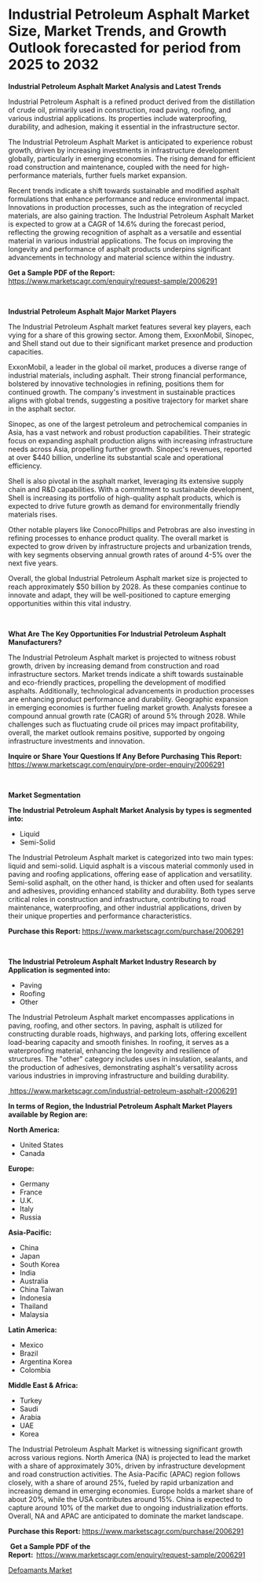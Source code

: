 <p><h1>Industrial Petroleum Asphalt Market Size, Market Trends, and Growth Outlook forecasted for period from 2025 to 2032</h1></p><p><strong>Industrial Petroleum Asphalt Market Analysis and Latest Trends</strong></p>
<p><p>Industrial Petroleum Asphalt is a refined product derived from the distillation of crude oil, primarily used in construction, road paving, roofing, and various industrial applications. Its properties include waterproofing, durability, and adhesion, making it essential in the infrastructure sector. </p><p>The Industrial Petroleum Asphalt Market is anticipated to experience robust growth, driven by increasing investments in infrastructure development globally, particularly in emerging economies. The rising demand for efficient road construction and maintenance, coupled with the need for high-performance materials, further fuels market expansion. </p><p>Recent trends indicate a shift towards sustainable and modified asphalt formulations that enhance performance and reduce environmental impact. Innovations in production processes, such as the integration of recycled materials, are also gaining traction. The Industrial Petroleum Asphalt Market is expected to grow at a CAGR of 14.6% during the forecast period, reflecting the growing recognition of asphalt as a versatile and essential material in various industrial applications. The focus on improving the longevity and performance of asphalt products underpins significant advancements in technology and material science within the industry.</p></p>
<p><strong>Get a Sample PDF of the Report:&nbsp;</strong> <a href="https://www.marketscagr.com/enquiry/request-sample/2006291?utm_campaign=3220&utm_medium=2&utm_source=Github&utm_content=ia&utm_term=03042025&utm_id=industrial-petroleum-asphalt">https://www.marketscagr.com/enquiry/request-sample/2006291</a></p>
<p>&nbsp;</p>
<p><strong>Industrial Petroleum Asphalt Major Market Players</strong></p>
<p><p>The Industrial Petroleum Asphalt market features several key players, each vying for a share of this growing sector. Among them, ExxonMobil, Sinopec, and Shell stand out due to their significant market presence and production capacities.</p><p>ExxonMobil, a leader in the global oil market, produces a diverse range of industrial materials, including asphalt. Their strong financial performance, bolstered by innovative technologies in refining, positions them for continued growth. The company's investment in sustainable practices aligns with global trends, suggesting a positive trajectory for market share in the asphalt sector.</p><p>Sinopec, as one of the largest petroleum and petrochemical companies in Asia, has a vast network and robust production capabilities. Their strategic focus on expanding asphalt production aligns with increasing infrastructure needs across Asia, propelling further growth. Sinopec's revenues, reported at over $440 billion, underline its substantial scale and operational efficiency.</p><p>Shell is also pivotal in the asphalt market, leveraging its extensive supply chain and R&D capabilities. With a commitment to sustainable development, Shell is increasing its portfolio of high-quality asphalt products, which is expected to drive future growth as demand for environmentally friendly materials rises.</p><p>Other notable players like ConocoPhillips and Petrobras are also investing in refining processes to enhance product quality. The overall market is expected to grow driven by infrastructure projects and urbanization trends, with key segments observing annual growth rates of around 4-5% over the next five years.</p><p>Overall, the global Industrial Petroleum Asphalt market size is projected to reach approximately $50 billion by 2028. As these companies continue to innovate and adapt, they will be well-positioned to capture emerging opportunities within this vital industry.</p></p>
<p>&nbsp;</p>
<p><strong>What Are The Key Opportunities For Industrial Petroleum Asphalt Manufacturers?</strong></p>
<p><p>The Industrial Petroleum Asphalt market is projected to witness robust growth, driven by increasing demand from construction and road infrastructure sectors. Market trends indicate a shift towards sustainable and eco-friendly practices, propelling the development of modified asphalts. Additionally, technological advancements in production processes are enhancing product performance and durability. Geographic expansion in emerging economies is further fueling market growth. Analysts foresee a compound annual growth rate (CAGR) of around 5% through 2028. While challenges such as fluctuating crude oil prices may impact profitability, overall, the market outlook remains positive, supported by ongoing infrastructure investments and innovation.</p></p>
<p><strong>Inquire or Share Your Questions If Any Before Purchasing This Report:</strong> <a href="https://www.marketscagr.com/enquiry/pre-order-enquiry/2006291?utm_campaign=3220&utm_medium=2&utm_source=Github&utm_content=ia&utm_term=03042025&utm_id=industrial-petroleum-asphalt">https://www.marketscagr.com/enquiry/pre-order-enquiry/2006291</a></p>
<p>&nbsp;</p>
<p><strong>Market Segmentation</strong></p>
<p><strong>The Industrial Petroleum Asphalt Market Analysis by types is segmented into:</strong></p>
<p><ul><li>Liquid</li><li>Semi-Solid</li></ul></p>
<p><p>The Industrial Petroleum Asphalt market is categorized into two main types: liquid and semi-solid. Liquid asphalt is a viscous material commonly used in paving and roofing applications, offering ease of application and versatility. Semi-solid asphalt, on the other hand, is thicker and often used for sealants and adhesives, providing enhanced stability and durability. Both types serve critical roles in construction and infrastructure, contributing to road maintenance, waterproofing, and other industrial applications, driven by their unique properties and performance characteristics.</p></p>
<p><strong>Purchase this Report:&nbsp;</strong><a href="https://www.marketscagr.com/purchase/2006291?utm_campaign=3220&utm_medium=2&utm_source=Github&utm_content=ia&utm_term=03042025&utm_id=industrial-petroleum-asphalt">https://www.marketscagr.com/purchase/2006291</a></p>
<p>&nbsp;</p>
<p><strong>The Industrial Petroleum Asphalt Market Industry Research by Application is segmented into:</strong></p>
<p><ul><li>Paving</li><li>Roofing</li><li>Other</li></ul></p>
<p><p>The Industrial Petroleum Asphalt market encompasses applications in paving, roofing, and other sectors. In paving, asphalt is utilized for constructing durable roads, highways, and parking lots, offering excellent load-bearing capacity and smooth finishes. In roofing, it serves as a waterproofing material, enhancing the longevity and resilience of structures. The "other" category includes uses in insulation, sealants, and the production of adhesives, demonstrating asphalt's versatility across various industries in improving infrastructure and building durability.</p></p>
<p><a href="https://www.marketscagr.com/industrial-petroleum-asphalt-r2006291?utm_campaign=3220&utm_medium=2&utm_source=Github&utm_content=ia&utm_term=03042025&utm_id=industrial-petroleum-asphalt">&nbsp;https://www.marketscagr.com/industrial-petroleum-asphalt-r2006291</a></p>
<p><strong>In terms of Region, the Industrial Petroleum Asphalt Market Players available by Region are:</strong></p>
<p>
    <p> <strong> North America: </strong>
        <ul>
            <li>United States</li>
            <li>Canada</li>
        </ul>
        </p> 
    <p> <strong> Europe: </strong>
        <ul>
            <li>Germany</li>
            <li>France</li>
            <li>U.K.</li>
            <li>Italy</li>
            <li>Russia</li>
        </ul>
        </p> 
    <p> <strong> Asia-Pacific: </strong>
        <ul>
            <li>China</li>
            <li>Japan</li>
            <li>South Korea</li>
            <li>India</li>
            <li>Australia</li>
            <li>China Taiwan</li>
            <li>Indonesia</li>
            <li>Thailand</li>
            <li>Malaysia</li>
        </ul>
        </p> 
    <p> <strong> Latin America: </strong>
        <ul>
            <li>Mexico</li>
            <li>Brazil</li>
            <li>Argentina Korea</li>
            <li>Colombia</li>
        </ul>
        </p> 
    <p> <strong> Middle East & Africa: </strong>
        <ul>
            <li>Turkey</li>
            <li>Saudi</li>
            <li>Arabia</li>
            <li>UAE</li>
            <li>Korea</li>
        </ul>
    </p>
    </p>
<p><p>The Industrial Petroleum Asphalt Market is witnessing significant growth across various regions. North America (NA) is projected to lead the market with a share of approximately 30%, driven by infrastructure development and road construction activities. The Asia-Pacific (APAC) region follows closely, with a share of around 25%, fueled by rapid urbanization and increasing demand in emerging economies. Europe holds a market share of about 20%, while the USA contributes around 15%. China is expected to capture around 10% of the market due to ongoing industrialization efforts. Overall, NA and APAC are anticipated to dominate the market landscape.</p></p>
<p><strong>Purchase this Report: </strong><a href="https://www.marketscagr.com/purchase/2006291?utm_campaign=3220&utm_medium=2&utm_source=Github&utm_content=ia&utm_term=03042025&utm_id=industrial-petroleum-asphalt">https://www.marketscagr.com/purchase/2006291</a></p>
<p>&nbsp;<strong>Get a Sample PDF of the Report:&nbsp;&nbsp;</strong><a href="https://www.marketscagr.com/enquiry/request-sample/2006291?utm_campaign=3220&utm_medium=2&utm_source=Github&utm_content=ia&utm_term=03042025&utm_id=industrial-petroleum-asphalt">https://www.marketscagr.com/enquiry/request-sample/2006291</a></p>
<p><strong></strong></p>
<p><p><a href="https://github.com/micbotam/Market-Research-Report-List-1/blob/main/defoamants-market.md?utm_campaign=3220&utm_medium=2&utm_source=Github&utm_content=ia&utm_term=03042025&utm_id=industrial-petroleum-asphalt">Defoamants Market</a></p></p>